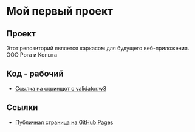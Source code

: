 # Мой первый проект

## Проект
Этот репозиторий является каркасом для будущего веб-приложения.
ООО Рога и Копыта

## Код - рабочий
- [Ссылка на скринщот с validator.w3](assets/image.jpg)

## Ссылки
- [Публичная страница на GitHub Pages](https://Deatheh.github.io/project)